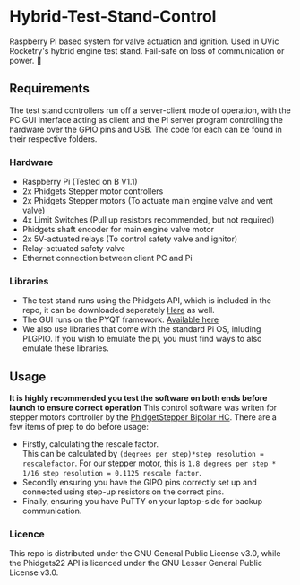 # Hybrid-Test-Stand-Control 
Raspberry Pi based system for valve actuation and ignition. Used in UVic Rocketry's hybrid engine test stand. Fail-safe on loss of communication or power. :rocket:

## Requirements
The test stand controllers run off a server-client mode of operation, with the PC GUI interface acting as client and the Pi server program controlling the hardware over the GPIO pins and USB. The code for each can be found in their respective folders.

### Hardware
* Raspberry Pi (Tested on B V1.1)
* 2x Phidgets Stepper motor controllers
* 2x Phidgets Stepper motors (To actuate main engine valve and vent valve)
* 4x Limit Switches (Pull up resistors recommended, but not required)
* Phidgets shaft encoder for main engine valve motor
* 2x 5V-actuated relays (To control safety valve and ignitor)
* Relay-actuated safety valve
* Ethernet connection between client PC and Pi

### Libraries
* The test stand runs using the Phidgets API, which is included in the repo, it can be downloaded seperately [Here](https://www.phidgets.com/docs/Language_-_Python#Libraries "Phidgets Python How-To") as well.
* The GUI runs on the PYQT framework. [Available here](https://www.riverbankcomputing.com/software/pyqt/download5) 
* We also use libraries that come with the standard Pi OS, inluding PI.GPIO. If you wish to emulate the pi, you must find ways to also emulate these libraries.

## Usage
**It is highly recommended you test the software on both ends before launch to ensure correct operation**
This control software was writen for stepper motors controller by the [PhidgetStepper Bipolar HC](https://www.phidgets.com/?tier=3&catid=23&pcid=20&prodid=66). 
There are a few items of prep to do before usage:
* Firstly, calculating the rescale factor.\
  This can be calculated by `(degrees per step)*step resolution = rescalefactor`.
  For our stepper motor, this is `1.8 degrees per step * 1/16 step resolution = 0.1125 rescale factor`.
* Secondly ensuring you have the GIPO pins correctly set up and connected using step-up resistors on the correct pins.
* Finally, ensuring you have PuTTY on your laptop-side for backup communication.

### Licence 
This repo is distributed under the GNU General Public License v3.0, while the Phidgets22 API is licenced under the GNU Lesser General Public License v3.0.

